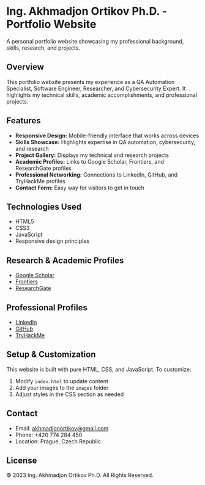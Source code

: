 # Ing. Akhmadjon Ortikov Ph.D. - Portfolio Website

A personal portfolio website showcasing my professional background, skills, research, and projects.

## Overview

This portfolio website presents my experience as a QA Automation Specialist, Software Engineer, Researcher, and Cybersecurity Expert. It highlights my technical skills, academic accomplishments, and professional projects.

## Features

- **Responsive Design:** Mobile-friendly interface that works across devices
- **Skills Showcase:** Highlights expertise in QA automation, cybersecurity, and research
- **Project Gallery:** Displays my technical and research projects
- **Academic Profiles:** Links to Google Scholar, Frontiers, and ResearchGate profiles
- **Professional Networking:** Connections to LinkedIn, GitHub, and TryHackMe profiles
- **Contact Form:** Easy way for visitors to get in touch

## Technologies Used

- HTML5
- CSS3
- JavaScript
- Responsive design principles

## Research & Academic Profiles

- [Google Scholar](https://scholar.google.com/citations?user=J07SXvwAAAAJ)
- [Frontiers](https://loop.frontiersin.org/people/2148895/overview)
- [ResearchGate](https://www.researchgate.net/profile/Akhmadjon-Ortikov-Phd/stats)

## Professional Profiles

- [LinkedIn](https://www.linkedin.com/in/ing-akhmadjon-ortikov-ph-d-118657109)
- [GitHub](https://github.com/Adam-CZPG)
- [TryHackMe](https://tryhackme.com/p/Akhmadjon)

## Setup & Customization

This website is built with pure HTML, CSS, and JavaScript. To customize:

1. Modify `index.html` to update content
2. Add your images to the `images` folder
3. Adjust styles in the CSS section as needed

## Contact

- Email: akhmadjonortikov@gmail.com
- Phone: +420 774 284 450
- Location: Prague, Czech Republic

## License

© 2023 Ing. Akhmadjon Ortikov Ph.D. All Rights Reserved.